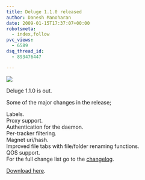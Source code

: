 ```yaml
---
title: Deluge 1.1.0 released
author: Danesh Manoharan
date: 2009-01-15T17:37:07+00:00
robotsmeta:
  - index,follow
pvc_views:
  - 6589
dsq_thread_id:
  - 893476447

---
```

![](/wp-content/uploads/2009/01/deluge-bittorrent-client_110-500x352.png)

Deluge 1.1.0 is out.

Some of the major changes in the release;

Labels.  
Proxy support.  
Authentication for the daemon.  
Per-tracker filtering.  
Magnet uri/hash.  
Improved file tabs with file/folder renaming functions.  
QOS support.  
For the full change list go to the [changelog][1].

[Download here][2].

 [1]: http://svn.deluge-torrent.org/branches/1.1.0_RC/ChangeLog
 [2]: http://deluge-torrent.org/downloads.php